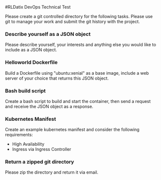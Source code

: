 #RLDatix DevOps Technical Test

Please create a git controlled directory for the following tasks. Please use git to manage your work and submit the git history with the project.

### Describe yourself as a JSON object

Please describe yourself, your interests and anything else you would like to include as a JSON object.

### Helloworld Dockerfile

Build a Dockerfile using "ubuntu:xenial" as a base image, include a web server of your choice that returns this JSON object.

### Bash build script

Create a bash script to build and start the container, then send a request and receive the JSON object as a response.

### Kubernetes Manifest

Create an example kubernetes manifest and consider the following requirements:

* High Availability
* Ingress via Ingress Controller 

### Return a zipped git directory

Please zip the directory and return it via email.